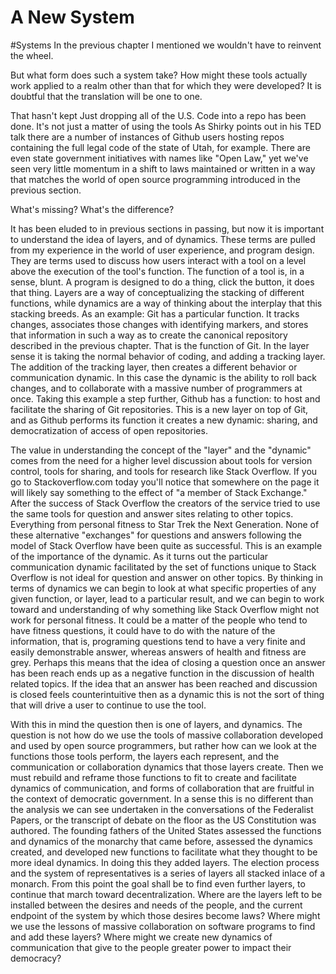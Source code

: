 # A New System
#Systems
In the previous chapter I mentioned we wouldn't have to reinvent the wheel. 


But what form does such a system take? How might these tools actually work applied to a realm other than that for which they were developed? It is doubtful that the translation will be one to one. 

That hasn't kept Just dropping all of the U.S. Code into a repo has been done. It's not just a matter of using the tools As Shirky points out in his TED talk there are a number of instances of Github users hosting repos containing the full legal code of the state of Utah, for example. There are even state government initiatives with names like "Open Law," yet we've seen very little momentum in a shift to laws maintained or written in a way that matches the world of open source programming introduced in the previous section.

What's missing? What's the difference?

It has been eluded to in previous sections in passing, but now it is important to understand the idea of layers, and of dynamics. These terms are pulled from my experience in the world of user experience, and program design. They are terms used to discuss how users interact with a tool on a level above the execution of the tool's function. The function of a tool is, in a sense, blunt. A program is designed to do a thing, click the button, it does that thing. Layers are a way of conceptualizing the stacking of different functions, while dynamics are a way of thinking about the interplay that this stacking breeds. As an example: Git has a particular function. It tracks changes, associates those changes with identifying markers, and stores that information in such a way as to create the canonical repository described in the previous chapter. That is the function of Git. In the layer sense it is taking the normal behavior of coding, and adding a tracking layer. The addition of the tracking layer, then creates a different behavior or communication dynamic. In this case the dynamic is the ability to roll back changes, and to collaborate with a massive number of programmers at once. Taking this example a step further, Github has a function: to host and facilitate the sharing of Git repositories. This is a new layer on top of Git, and as Github performs its function it creates a new dynamic: sharing, and democratization of access of open repositories.

The value in understanding the concept of the "layer" and the "dynamic" comes from the need for a higher level discussion about tools for version control, tools for sharing, and tools for research like Stack Overflow. If you go to Stackoverflow.com today you'll notice that somewhere on the page it will likely say something to the effect of "a member of Stack Exchange." After the success of Stack Overflow the creators of the service tried to use the same tools for question and answer sites relating to other topics. Everything from personal fitness to Star Trek the Next Generation. None of these alternative "exchanges" for questions and answers following the model of Stack Overflow have been quite as successful. This is an example of the importance of the dynamic. As it turns out the particular communication dynamic facilitated by the set of functions unique to Stack Overflow is not ideal for question and answer on other topics. By thinking in terms of dynamics we can begin to look at what specific properties of any given function, or layer, lead to a particular result, and we can begin to work toward and understanding of why something like Stack Overflow might not work for personal fitness. It could be a matter of the people who tend to have fitness questions, it could have to do with the nature of the information, that is, programing questions tend to have a very finite and easily demonstrable answer, whereas answers of health and fitness are grey. Perhaps this means that the idea of closing a question once an answer has been reach ends up as a negative function in the discussion of health related topics. If the idea that an answer has been reached and discussion is closed feels counterintuitive then as a dynamic this is not the sort of thing that will drive a user to continue to use the tool.

With this in mind the question then is one of layers, and dynamics. The question is not how do we use the tools of massive collaboration developed and used by open source programmers, but rather how can we look at the functions those tools perform, the layers each represent, and the communication or collaboration dynamics that those layers create. Then we must rebuild and reframe those functions to fit to create and facilitate dynamics of communication, and forms of collaboration that are fruitful in the context of democratic government. In a sense this is no different than the analysis we can see undertaken in the conversations of the Federalist Papers, or the transcript of debate on the floor as the US Constitution was authored. The founding fathers of the United States assessed the functions and dynamics of the monarchy that came before, assessed the dynamics created, and developed new functions to facilitate what they thought to be more ideal dynamics. In doing this they added layers. The election process and the system of representatives is a series of layers all stacked inlace of a monarch. From this point the goal shall be to find even further layers, to continue that march toward decentralization. Where are the layers left to be installed between the desires and needs of the people, and the current endpoint of the system by which those desires become laws? Where might we use the lessons of massive collaboration on software programs to find and add these layers? Where might we create new dynamics of communication that give to the people greater power to impact their democracy?